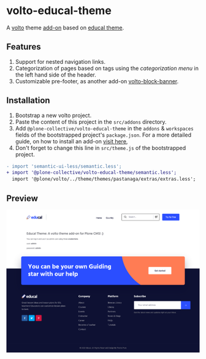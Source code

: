 # volto-educal-theme

A [volto](https://plone.org/what-is-plone/volto) theme [add-on](https://6.dev-docs.plone.org/volto/addons/index.html) based on [educal theme](https://themeforest.net/item/educal-online-learning-and-education-vue-js-template/37099827).

## Features

1. Support for nested navigation links.
1. Categorization of pages based on tags using the _categorization menu_ in the left hand side of the header.
1. Customizable pre-footer, as another add-on [volto-block-banner](https://github.com/collective/volto-block-banner).

## Installation

1. Bootstrap a new volto project.
1. Paste the content of this project in the `src/addons` directory.
1. Add `@plone-collective/volto-educal-theme` in the `addons` & `workspaces` fields of the bootstrapped project's `package.json`. For a more detailed guide, on how to install an add-on [visit here](https://6.dev-docs.plone.org/volto/addons/index.html#loading-addon-configuration),
1. Don't forget to change this line in `src/theme.js` of the bootstrapped project.

```diff
- import 'semantic-ui-less/semantic.less';
+ import '@plone-collective/volto-educal-theme/semantic.less';
  import '@plone/volto/../theme/themes/pastanaga/extras/extras.less';
```

## Preview

![image](/assets/github/preview.png)
